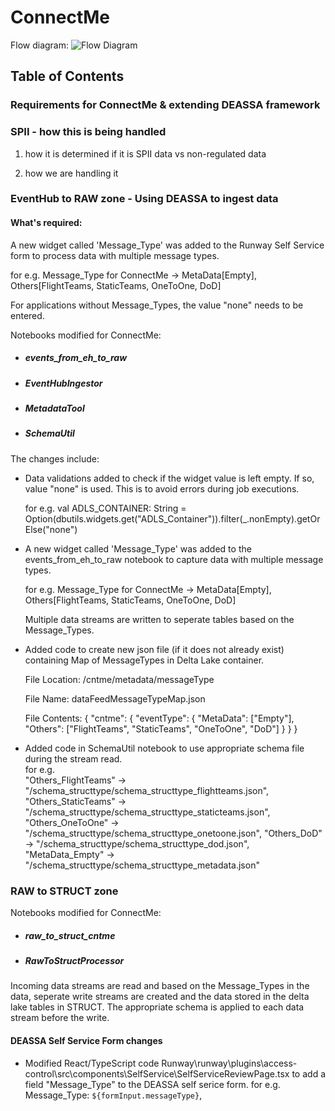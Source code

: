# ConnectMe

Flow diagram:
![Flow Diagram](FlowDiagram.png)

## Table of Contents

### Requirements for ConnectMe & extending DEASSA framework



### SPII - how this is being handled
1. how it is determined if it is SPII data vs non-regulated data

2. how we are handling it


### EventHub to RAW zone - Using DEASSA to ingest data


#### What's required:
   A new widget called 'Message_Type' was added to the Runway Self Service form to process data with multiple message types. 

   for e.g. Message_Type for ConnectMe -> MetaData[Empty], Others[FlightTeams, StaticTeams, OneToOne, DoD] 
	
   For applications without Message_Types, the value "none" needs to be entered.

Notebooks modified for ConnectMe:
- ##### events_from_eh_to_raw
- ##### EventHubIngestor
- ##### MetadataTool
- ##### SchemaUtil

The changes include:
- Data validations added to check if the widget value is left empty. If so, value "none" is used. This is to avoid errors during job executions.
     
	for e.g. val ADLS_CONTAINER: String = Option(dbutils.widgets.get("ADLS_Container")).filter(_.nonEmpty).getOrElse("none")
	
- A new widget called 'Message_Type' was added to the events_from_eh_to_raw notebook to capture data with multiple message types. 
	  
	for e.g. Message_Type for ConnectMe -> MetaData[Empty], Others[FlightTeams, StaticTeams, OneToOne, DoD] 

	Multiple data streams are written to seperate tables based on the Message_Types.
	
- Added code to create new json file (if it does not already exist) containing Map of MessageTypes in Delta Lake container.	

	File Location: /cntme/metadata/messageType
	
	File Name: dataFeedMessageTypeMap.json
			
	File Contents:
				{
    				"cntme": {
        				"eventType": {
            				"MetaData": ["Empty"],
            				"Others": ["FlightTeams", "StaticTeams", "OneToOne", "DoD"]
        				}
    				}
				}

- Added code in SchemaUtil notebook to use appropriate schema file during the stream read.	
		for e.g.        
		"Others_FlightTeams" -> "/schema_structtype/schema_structtype_flightteams.json",         
		"Others_StaticTeams" -> "/schema_structtype/schema_structtype_staticteams.json",
		"Others_OneToOne" -> "/schema_structtype/schema_structtype_onetoone.json",
		"Others_DoD" -> "/schema_structtype/schema_structtype_dod.json",
		"MetaData_Empty" -> "/schema_structtype/schema_structtype_metadata.json"

### RAW to STRUCT zone 
Notebooks modified for ConnectMe:
- ##### 	raw_to_struct_cntme
- ##### 	RawToStructProcessor

Incoming data streams are read and based on the Message_Types in the data, seperate write streams are created and the data stored in the delta lake tables in STRUCT.
The appropriate schema is applied to each data stream before the write. 

#### DEASSA Self Service Form changes
- Modified React/TypeScript code Runway\runway\plugins\access-control\src\components\SelfService\SelfServiceReviewPage.tsx to add a field "Message_Type" to the DEASSA self serice form.
	for e.g. Message_Type: `${formInput.messageType}`,
              
